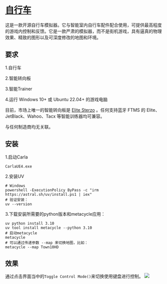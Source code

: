 # [自行车](https://github.com/tensorturtle/Metacycle)
这是一款开源自行车模拟器。它与智能室内自行车配件配合使用，可提供最高程度的游戏内控制和反馈。它是一款严肃的模拟器，而不是街机游戏，具有逼真的物理效果、精致的图形以及可深度修改的地图和环境。

## 要求
1.自行车

2.智能转向板

3.智能Trainer

4.运行 Windows 10+ 或 Ubuntu 22.04+ 的游戏电脑

目前，市场上唯一的智能转向板是 [Elite Sterzo](https://www.elite-it.com/en/products/home-trainers/ecosystem-accessories/sterzo-smart) 。任何支持蓝牙 FTMS 的 Elite、JetBlack、Wahoo、Tacx 等智能训练器均可兼容。

与任何制造商均无关联。

## 安装
1.启动Carla
```shell
CarlaUE4.exe
```

2.安装UV
```shell
# Windows
powershell -ExecutionPolicy ByPass -c "irm https://astral.sh/uv/install.ps1 | iex"
# 验证安装：
uv --version
```
3.下载安装所需要的python版本和metacycle应用：
```shell
uv python install 3.10
uv tool install metacycle --python 3.10
# 启动metacycle
metacycle
# 可以通过传递参数 --map 来切换地图，比如：
metacycle --map Town10HD
```

## 效果
通过点击界面当中的`Toggle Control Mode()`来切换使用键盘进行控制。
![](../img/pedestrian/cycle.gif)